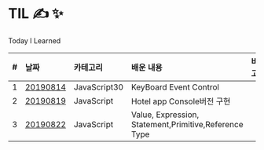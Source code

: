 # TIL &#9997; &#10024;

Today I Learned

| #   | 날짜                                     | 카테고리     | 배운 내용                                             | 비고 |
| :-- | :--------------------------------------- | :----------- | :---------------------------------------------------- | :--- |
| 1   | [20190814](JavaScript30/01/summary01.md) | JavaScript30 | KeyBoard Event Control                                |      |
| 2   | [20190819](JavaScript/hotel-app.js)      | JavaScript   | Hotel app Console버전 구현                            |      |
| 3   | [20190822](JavaScript/Grammer.md)        | JavaScript   | Value, Expression, Statement,Primitive,Reference Type |      |
